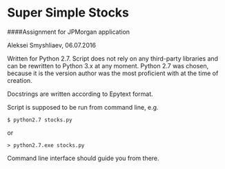 # Super Simple Stocks
####Assignment for JPMorgan application

Aleksei Smyshliaev, 06.07.2016

Written for Python 2.7. Script does not rely on any third-party libraries
and can be rewritten to Python 3.x at any moment. Python 2.7 was chosen,
because it is the version author was the most proficient with
at the time of creation.

Docstrings are written according to Epytext format.

Script is supposed to be run from command line, e.g.
    
    $ python2.7 stocks.py
or

    > python2.7.exe stocks.py

Command line interface should guide you from there.
